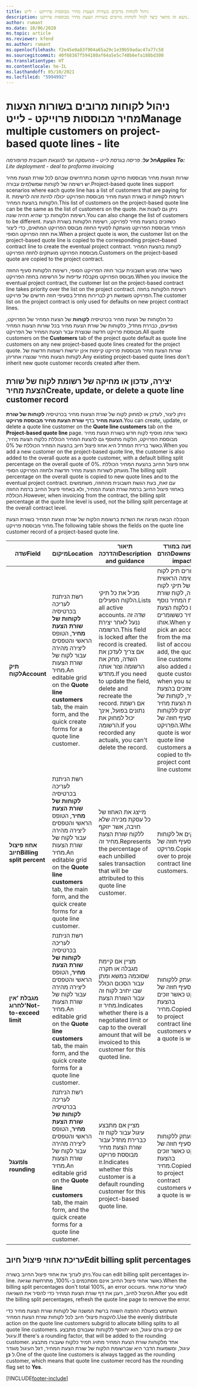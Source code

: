 ```yaml
---
title: ניהול לקוחות מרובים בשורות הצעות מחיר מבוססות פרוייקט - לייט
description: נושא זה מתאר כיצד לנהל לקוחות מרובים בשורות הצעת מחיר מבוססות פרויקט.
author: rumant
ms.date: 10/06/2020
ms.topic: article
ms.reviewer: kfend
ms.author: rumant
ms.openlocfilehash: f2e45e0a83f904a65a29c1e39b59adac47a77c58
ms.sourcegitcommit: 40f68387f594180af64a5e5c748b6efa188bd300
ms.translationtype: HT
ms.contentlocale: he-IL
ms.lasthandoff: 05/10/2021
ms.locfileid: "5994992"
---
```

# <a name="manage-multiple-customers-on-project-based-quote-lines---lite"></a><span data-ttu-id="29620-103">ניהול לקוחות מרובים בשורות הצעות מחיר מבוססות פרוייקט - לייט</span><span class="sxs-lookup"><span data-stu-id="29620-103">Manage multiple customers on project-based quote lines - lite</span></span>

<span data-ttu-id="29620-104">_**חל על**: פריסה בגרסת לייט – מהעסקה ועד להוצאת חשבונית פרופורמה_</span><span class="sxs-lookup"><span data-stu-id="29620-104">_**Applies To:** Lite deployment - deal to proforma invoicing_</span></span>

<span data-ttu-id="29620-105">שורות הצעות מחיר מבוססות פרויקט תומכות בתרחישים שבהם לכל שורת הצעת מחיר יש רשימה של לקוחות שמשלמים עבורה.</span><span class="sxs-lookup"><span data-stu-id="29620-105">Project-based quote lines support scenarios where each quote line has a list of customers that are paying for it.</span></span> <span data-ttu-id="29620-106">רשימת לקוחות זו בשורת הצעת מחיר מבוססת הפרויקט יכולה להיות זהה לרשימת הלקוחות בהצעת המחיר.</span><span class="sxs-lookup"><span data-stu-id="29620-106">This list of customers on the project-based quote line can be the same as the list of customers on the quote.</span></span> <span data-ttu-id="29620-107">ניתן גם לשנות את רשימת הלקוחות כך שהיא תהיה שונה.</span><span class="sxs-lookup"><span data-stu-id="29620-107">You can also change the list of customers to be different.</span></span> <span data-ttu-id="29620-108">כשזוכים בהצעת מחיר לפרויקט, רשימת הלקוחות בשורת הצעת המחיר מבוססת הפרויקט מועתקת לסעיף החוזה מבוסס הפרויקט המתאים, כדי ליצור את חוזה הפרויקט הסופי.</span><span class="sxs-lookup"><span data-stu-id="29620-108">When a project quote is won, the customer list on the project-based quote line is copied to the corresponding project–based contract line to create the eventual project contract.</span></span> <span data-ttu-id="29620-109">לקוחות בהצעת המחיר מבוססת הפרויקט מועתקים לחוזה הפרויקט.</span><span class="sxs-lookup"><span data-stu-id="29620-109">Customers on the project-based quote are copied to the project contract.</span></span>

<span data-ttu-id="29620-110">כאשר אתה מגיש חשבונית עבור חוזה הפרויקט הסופי, רשימת הלקוחות סעיף החוזה מבוסס הפרויקט מקבלת עדיפות על הרשימה בחוזה הפרויקט.</span><span class="sxs-lookup"><span data-stu-id="29620-110">When you invoice the eventual project contract, the customer list on the project-based contract line takes priority over the list on the project contract.</span></span> <span data-ttu-id="29620-111">רשימת הלקוחות בחוזה הפרויקט משמשת רק לברירות מחדל בסעיפי חוזה חדשים של פרויקט.</span><span class="sxs-lookup"><span data-stu-id="29620-111">The customer list on the project contract is only used for defaults on new project contract lines.</span></span>

<span data-ttu-id="29620-112">כל הלקוחות של הצעת מחיר בכרטיסיה **לקוחות** של הצעת המחיר של הפרויקט, מופיעים, כבררת מחדל, כלקוחות של שורת הצעת מחיר בכל שורות הצעות המחיר מבוססת פרויקט חדשה שנוצרת עבור הצעת המחיר של הפרויקט.</span><span class="sxs-lookup"><span data-stu-id="29620-112">All quote customers on the **Customers** tab of the project quote default as quote line customers on any new project-based quote lines created for the project quote.</span></span> <span data-ttu-id="29620-113">שורות הצעת מחיר מבוססות פרויקט קיימות אינן יורשות רשומות חדשות של לקוחות הצעות מחיר שנוצרו אחריהן.</span><span class="sxs-lookup"><span data-stu-id="29620-113">Any existing project-based quote lines don't inherit new quote customer records created after them.</span></span>

## <a name="create-update-or-delete-a-quote-line-customer-record"></a><span data-ttu-id="29620-114">יצירה, עדכון או מחיקה של רשומת לקוח של שורת הצעת מחיר</span><span class="sxs-lookup"><span data-stu-id="29620-114">Create, update, or delete a quote line customer record</span></span>

<span data-ttu-id="29620-115">ניתן ליצור, לעדכן או למחוק לקוח של שורת הצעות מחיר בכרטיסיה **לקוחות של שורת הצעת מחיר** בדף **שורת הצעת מחיר מבוססת פרויקט**.</span><span class="sxs-lookup"><span data-stu-id="29620-115">You can create, update, or delete a quote line customer on the **Quote line customers** tab on the **Project-based quote line** page.</span></span> <span data-ttu-id="29620-116">כאשר אתה מוסיף לקוח חדש בשורת הצעת מחיר מבוססת הפרויקט, הלקוח מתווסף גם להצעת המחיר הכוללת כלקוח הצעת מחיר, כאשר ברירת המחדל היא אחוז פיצול חיוב בהצעת המחיר הכוללת של 0%.</span><span class="sxs-lookup"><span data-stu-id="29620-116">When you add a new customer on the project-based quote line, the customer is also added to the overall quote as a quote customer, with a default billing split percentage on the overall quote of 0%.</span></span> <span data-ttu-id="29620-117">אחוז פיצול החיוב בהצעת המחיר הכוללת מועתק לשורות הצעת מחיר חדשות ולחוזה הפרויקט הסופי.</span><span class="sxs-lookup"><span data-stu-id="29620-117">The billing split percentage on the overall quote is copied to new quote lines and to the eventual project contract.</span></span> <span data-ttu-id="29620-118">עם זאת, בעת הגשת חשבונית מהחוזה, משתמשים באחוזי פיצול החיוב ברמת שורת הצעת המחיר, ולא באחוזי פיצול החיוב ברמת החוזה הכוללת.</span><span class="sxs-lookup"><span data-stu-id="29620-118">However, when invoicing from the contract, the billing split percentage at the quote line level is used, not the billing split percentage at the overall contract level.</span></span> 

<span data-ttu-id="29620-119">הטבלה הבאה מציגה את השדות ברשומת הלקוח של שורת הצעת המחיר בשורת הצעת מחיר מבוססת פרויקט.</span><span class="sxs-lookup"><span data-stu-id="29620-119">The following table shows the fields on the quote line customer record of a project-based quote line.</span></span>

| <span data-ttu-id="29620-120">שדה</span><span class="sxs-lookup"><span data-stu-id="29620-120">Field</span></span> | <span data-ttu-id="29620-121">מיקום</span><span class="sxs-lookup"><span data-stu-id="29620-121">Location</span></span> | <span data-ttu-id="29620-122">תיאור והדרכה</span><span class="sxs-lookup"><span data-stu-id="29620-122">Description and guidance</span></span> | <span data-ttu-id="29620-123">השפעה במורד הזרם</span><span class="sxs-lookup"><span data-stu-id="29620-123">Downstream impact</span></span> |
| --- | --- | --- | --- |
| <span data-ttu-id="29620-124">**תיק לקוח**</span><span class="sxs-lookup"><span data-stu-id="29620-124">**Account**</span></span> | <span data-ttu-id="29620-125">רשת הניתנת לעריכה בכרטיסיה **לקוחות של שורת הצעת מחיר**, הטופס הראשי והטפסים ליצירה מהירה עבור לקוח של שורת הצעות מחיר.</span><span class="sxs-lookup"><span data-stu-id="29620-125">An editable grid on the **Quote line customers** tab, the main form, and the quick create forms for a quote line customer.</span></span> | <span data-ttu-id="29620-126">מכיל את כל תיקי הלקוח הפעילים.</span><span class="sxs-lookup"><span data-stu-id="29620-126">Lists all active accounts.</span></span> <span data-ttu-id="29620-127">שדה זה ננעל לאחר יצירת הרשומה.</span><span class="sxs-lookup"><span data-stu-id="29620-127">This field is locked after the record is created.</span></span> <span data-ttu-id="29620-128">אם צריך לעדכן את השדה, מחק את הרשומה וצור אותה מחדש.</span><span class="sxs-lookup"><span data-stu-id="29620-128">If you need to update the field, delete and recreate the record.</span></span> <span data-ttu-id="29620-129">אם רשמת נתונים בפועל, אינך יכול למחוק את הרשומה.</span><span class="sxs-lookup"><span data-stu-id="29620-129">If you recorded any actuals, you can't delete the record.</span></span> | <span data-ttu-id="29620-130">כשבוחרים תיק לקוח מהרשימה הראשית של תיקי לקוח להוספה, לקוח שורת הצעת המחיר נוסף גם כלקוח הצעת מחיר כששומרים אותו.</span><span class="sxs-lookup"><span data-stu-id="29620-130">When you pick an account from the master list of accounts to add, the quote line customer is also added as a quote customer when you save it.</span></span> <span data-ttu-id="29620-131">כשזוכים בהצעת מחיר, לקוחות של שורת הצעת מחיר מועתקים ללקוחות סעיף חוזה של הפרויקט.</span><span class="sxs-lookup"><span data-stu-id="29620-131">When a quote is won, quote line customers are copied to the project contract line customers.</span></span> |
| <span data-ttu-id="29620-132">**אחוז פיצול חיוב**</span><span class="sxs-lookup"><span data-stu-id="29620-132">**Billing split percent**</span></span> | <span data-ttu-id="29620-133">רשת הניתנת לעריכה בכרטיסיה **לקוחות של שורת הצעת מחיר**, הטופס הראשי והטפסים ליצירה מהירה עבור לקוח של שורת הצעות מחיר.</span><span class="sxs-lookup"><span data-stu-id="29620-133">An editable grid on the **Quote line customers** tab, the main form, and the quick create forms for a quote line customer.</span></span> | <span data-ttu-id="29620-134">מייצג את האחוז של כל עסקת מכירה שלא חויבה, אשר יזוקף ללקוח שורת הצעת מחיר זה.</span><span class="sxs-lookup"><span data-stu-id="29620-134">Represents the percentage of each unbilled sales transaction that will be attributed to this quote line customer.</span></span> | <span data-ttu-id="29620-135">מועתקים אל לקוחות של סעיף חוזה של פרויקט.</span><span class="sxs-lookup"><span data-stu-id="29620-135">Copied over to project contract line customers.</span></span> |
| <span data-ttu-id="29620-136">**מגבלת 'אין לחרוג'**</span><span class="sxs-lookup"><span data-stu-id="29620-136">**Not-to-exceed limit**</span></span> | <span data-ttu-id="29620-137">רשת הניתנת לעריכה בכרטיסיה **לקוחות של שורת הצעת מחיר**, הטופס הראשי והטפסים ליצירה מהירה עבור לקוח של שורת הצעות מחיר.</span><span class="sxs-lookup"><span data-stu-id="29620-137">An editable grid on the **Quote line customers** tab, the main form, and the quick create forms for a quote line customer.</span></span> | <span data-ttu-id="29620-138">מציין אם קיימת מגבלה או תקרה שסוכמה במשא ומתן עבור הסכום הכולל שבו יחויב לקוח זה עבור השורת הצעת מחיר זו.</span><span class="sxs-lookup"><span data-stu-id="29620-138">Indicates whether there is a negotiated limit or cap to the overall amount that will be invoiced to this customer for this quoted line.</span></span> | <span data-ttu-id="29620-139">מועתק ללקוחות סעיף חוזה של פרויקט כאשר זוכים בהצעת מחיר.</span><span class="sxs-lookup"><span data-stu-id="29620-139">Copied over to project contract line customers when a quote is won.</span></span> |
| <span data-ttu-id="29620-140">**מעגל**</span><span class="sxs-lookup"><span data-stu-id="29620-140">**Is rounding**</span></span> | <span data-ttu-id="29620-141">רשת הניתנת לעריכה בכרטיסיה **לקוחות של שורת הצעת מחיר**, הטופס הראשי והטפסים ליצירה מהירה עבור לקוח של שורת הצעות מחיר.</span><span class="sxs-lookup"><span data-stu-id="29620-141">An editable grid on the **Quote line customers** tab, the main form, and the quick create forms for a quote line customer.</span></span> | <span data-ttu-id="29620-142">מציין אם מתבצע עיגול עבור לקוח זה כברירת מחדל עבור שורת הצעת מחיר מבוססת פרויקט זו.</span><span class="sxs-lookup"><span data-stu-id="29620-142">Indicates whether this customer is a default rounding customer for this project-based quote line.</span></span> | <span data-ttu-id="29620-143">מועתק ללקוחות סעיף חוזה של פרויקט כאשר זוכים בהצעת מחיר.</span><span class="sxs-lookup"><span data-stu-id="29620-143">Copied over to project contract customers when a quote is won.</span></span> |

## <a name="edit-billing-split-percentages"></a><span data-ttu-id="29620-144">עריכת אחוזי פיצול חיוב</span><span class="sxs-lookup"><span data-stu-id="29620-144">Edit billing split percentages</span></span>

<span data-ttu-id="29620-145">ניתן לערוך את אחוזי פיצול החיוב בשורה.</span><span class="sxs-lookup"><span data-stu-id="29620-145">You can edit billing split percentages in-line.</span></span> <span data-ttu-id="29620-146">כאשר אחוזי פיצול החיוב אינם מסתכמים ב-100%, מתרחשת שגיאה.</span><span class="sxs-lookup"><span data-stu-id="29620-146">When the billing split percentages don't total 100%, an error occurs.</span></span> <span data-ttu-id="29620-147">לאחר עריכת אחוזי הפיצול לחיוב, רענן את דף שורת הצעת המחיר כדי להסיר את השגיאה.</span><span class="sxs-lookup"><span data-stu-id="29620-147">After you edit the billing split percentages, refresh the quote line page to remove the error.</span></span>

<span data-ttu-id="29620-148">השתמש בפעולת ההפצה השווה ברשת המשנה של לקוחות שורת הצעת מחיר כדי להקצות פיצולי חיוב לכל לקוחות שורת הצעת המחיר.</span><span class="sxs-lookup"><span data-stu-id="29620-148">Use the evenly distribute action on the quote line customers subgrid to allocate billing splits to all quote line customers.</span></span> <span data-ttu-id="29620-149">אם קיים גורם עיגול, הוא יתווסף ללקוחות שעבורם מתבצע עיגול.</span><span class="sxs-lookup"><span data-stu-id="29620-149">If there's a rounding factor, that will be added to the rounding customer.</span></span> <span data-ttu-id="29620-150">אחד מלקוחות שורת הצעת המחיר מתויג תמיד כלקוח שעבורו מתבצע עיגול, ומשמעות הדבר היא שברשומת הלקוח של שורת הצעת המחיר,  דגל העיגול מוגדר ל **כן**.</span><span class="sxs-lookup"><span data-stu-id="29620-150">One of the quote line customers is always tagged as the rounding customer, which means that quote line customer record has the rounding flag set to **Yes**.</span></span> 


[!INCLUDE[footer-include](../../includes/footer-banner.md)]
